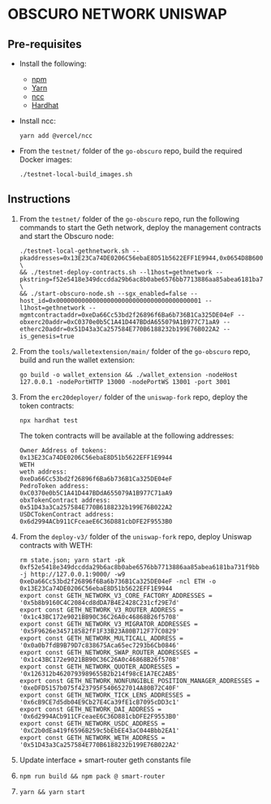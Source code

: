 # OBSCURO NETWORK UNISWAP

## Pre-requisites

* Install the following:
  * [npm](https://docs.npmjs.com/downloading-and-installing-node-js-and-npm)
  * [Yarn](https://yarnpkg.com/getting-started/install)
  * [ncc](https://github.com/vercel/ncc)
  * [Hardhat](https://hardhat.org/)

* Install ncc:

  ```
  yarn add @vercel/ncc
  ```

* From the `testnet/` folder of the `go-obscuro` repo, build the required Docker images:

  ```
  ./testnet-local-build_images.sh
  ```

## Instructions

1. From the `testnet/` folder of the `go-obscuro` repo, run the following commands to start the Geth network, deploy 
   the management contracts and start the Obscuro node:

   ```
   ./testnet-local-gethnetwork.sh --pkaddresses=0x13E23Ca74DE0206C56ebaE8D51b5622EFF1E9944,0x0654D8B60033144D567f25bF41baC1FB0D60F23B \
   && ./testnet-deploy-contracts.sh --l1host=gethnetwork --pkstring=f52e5418e349dccdda29b6ac8b0abe6576bb7713886aa85abea6181ba731f9bb \
   && ./start-obscuro-node.sh --sgx_enabled=false --host_id=0x0000000000000000000000000000000000000001 --l1host=gethnetwork --mgmtcontractaddr=0xeDa66Cc53bd2f26896f6Ba6b736B1Ca325DE04eF --obxerc20addr=0xC0370e0b5C1A41D447BDdA655079A1B977C71aA9 --etherc20addr=0x51D43a3Ca257584E770B6188232b199E76B022A2 --is_genesis=true
   ```

2. From the `tools/walletextension/main/` folder of the `go-obscuro` repo, build and run the wallet extension:

   ```
   go build -o wallet_extension && ./wallet_extension -nodeHost 127.0.0.1 -nodePortHTTP 13000 -nodePortWS 13001 -port 3001
   ```

3. From the `erc20deployer/` folder of the `uniswap-fork` repo, deploy the token contracts:

   ```
   npx hardhat test
   ```
   
   The token contracts will be available at the following addresses:

   ```
   Owner Address of tokens: 
   0x13E23Ca74DE0206C56ebaE8D51b5622EFF1E9944
   WETH
   weth address: 
   0xeDa66Cc53bd2f26896f6Ba6b736B1Ca325DE04eF
   PedroToken address: 
   0xC0370e0b5C1A41D447BDdA655079A1B977C71aA9
   obxTokenContract address: 
   0x51D43a3Ca257584E770B6188232b199E76B022A2
   USDCTokenContract address: 
   0x6d2994ACb911CFceaeE6C36D881cbDFE2F9553B0
   ```

5. From the `deploy-v3/` folder of the `uniswap-fork` repo, deploy Uniswap contracts with WETH:

   ```
   rm state.json; yarn start -pk 0xf52e5418e349dccdda29b6ac8b0abe6576bb7713886aa85abea6181ba731f9bb -j http://127.0.0.1:9000/ -w9 0xeDa66Cc53bd2f26896f6Ba6b736B1Ca325DE04eF -ncl ETH -o 0x13E23Ca74DE0206C56ebaE8D51b5622EFF1E9944
   export const GETH_NETWORK_V3_CORE_FACTORY_ADDRESSES = '0x5b8b9160C4C2084cd8dDA7B4E2428C231cf29E7d'
   export const GETH_NETWORK_V3_ROUTER_ADDRESS = '0x1c43BC172e9021BB90C36C26A0c46868B26f5708'
   export const GETH_NETWORK_V3_MIGRATOR_ADDRESSES = '0x5F9626e345718582fF1F33B23A80B712F77C0829'
   export const GETH_NETWORK_MULTICALL_ADDRESS = '0x0a0b7fdB9B79D7c838675Aca65ec7293b6Cb0846'
   export const GETH_NETWORK_SWAP_ROUTER_ADDRESSES = '0x1c43BC172e9021BB90C36C26A0c46868B26f5708'
   export const GETH_NETWORK_QUOTER_ADDRESSES = '0x126312b4620793989655B2b214f98cE1A7EC2AB5'
   export const GETH_NETWORK_NONFUNGIBLE_POSITION_MANAGER_ADDRESSES = '0xeDFD5157b075f423795F5406527014A80B72C40F'
   export const GETH_NETWORK_TICK_LENS_ADDRESSES = '0x6cB9CE7d5db04E9Cb27E4Ca39fE1cB7095cDD3c1'
   export const GETH_NETWORK_DAI_ADDRESS = '0x6d2994ACb911CFceaeE6C36D881cbDFE2F9553B0'
   export const GETH_NETWORK_USDC_ADDRESS = '0xC2b0dEa419f6596B259c5bEbEE43aC044Bbb2EA1'
   export const GETH_NETWORK_WETH_ADDRESS = '0x51D43a3Ca257584E770B6188232b199E76B022A2'
   ```

6. Update interface + smart-router geth constants file

7. `npm run build && npm pack @ smart-router`

8. `yarn && yarn start`
